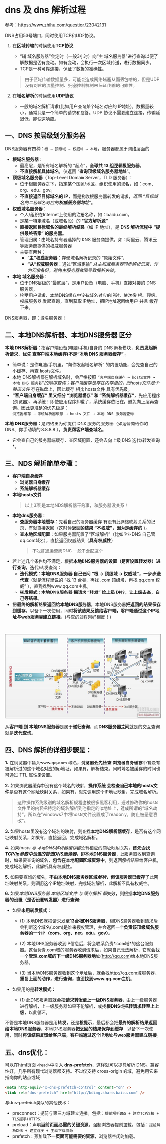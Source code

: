 # dns 及 dns 解析过程

参考：https://www.zhihu.com/question/23042131

DNS占用53号端口，同时使用TCP和UDP协议。​   
1. 在**区域传输**的时候使用**TCP协议**
    * “辅 域名服务器”会定时（一般3小时）向“主 域名服务器”进行查询以便了解数据是否有变动。如有变动，会执行一次区域传送，进行数据同步。
    * TCP是一种可靠连接，保证了数据的准确性。
    > 由于区域传输数据量多，可能会造成网络堵塞从而丢包啥的，但是UDP没有对应的流量控制、拥塞控制机制来保证传输的可靠性。

2. 在**域名解析**的时候使用**UDP协议**
    * 一般的域名解析请求(比如用户查询某个域名对应的 IP地址)，数据量较小，通常只是一个简单的请求和应答。UDP 协议不需要建立连接，传输延迟低，能快速响应。

## 一、DNS 按层级划分服务器
DNS服务器有四种：```根 → 顶级域 → 权威域 → 本地```，服务器都属于网络层面的
* **根域名服务器**：
    * 最高层，是所有域名解析的 “起点”，**全球共 13 组逻辑根服务器**。
    * **不直接解析具体域名**，仅返回 “**查询顶级域名服务器地址**”。
* **顶级域名服务器**（Top-Level Domain Server，TLD 服务器）：
    * 位于根服务器之下，指定某个国家/地区、组织使用的域名，如：com、org、edu、gov。
    * **不直接返回目标域名的 IP**，而是接收根服务器转发的请求，*返回 “目标域名的二级域名对应的**权威服务器地址**”*。
* **权威域名服务器**：
    * 个人/组织在Internet上使用的注册名称，如：baidu.com。
    * 是某一特定域名（或域名段）的 **“官方解析源”** 
    * **直接返回目标域名的最终解析结果**（如 IP 地址），是 **DNS 解析流程中 “提供最终答案” 的服务器**。
    * 管理归属：由域名持有者选择的 DNS 服务商提供，如：阿里云、腾讯云等服务商提供的权威服务器
    * 主要有两种：
        * “**主”权威服务器**：存储域名解析记录的 “原始文件”。
        * **“从”权威服务器**：通过“区域传输” *从主权威服务器同步解析记录，作为冗余备份，避免主服务器故障导致解析失效*。
* **本地 域名服务器**：
    * 位于DNS层级的“最底层”，是用户设备（电脑、手机）直接对接的 DNS 服务器，
    * 接受用户请求，本地DNS缓存中没有域名对应的IP时，依次像 根、顶级、权威服务器 发起查询，直到获取 IP地址，把IP地址返回给用户 并且 缓存下来。

DNS服务器，即：域名服务器！

## 二、本地DNS解析器、本地DNS服务器 区分
**本地 DNS解析器**：指客户端设备(电脑/手机)自身的 DNS 解析模块，**负责发起解析请求**、**优先 查客户端本地缓存(不是“本地 DNS 服务器缓存”)**。  
* 简单说：是你电脑/手机里，“帮你发起域名解析” 的内置功能，会先查自己的小缓存、再查 hosts文件。  
* 本地 DNS解析器在解析域名时，会严格按照 ```“客户端自身缓存 → hosts文件 → 本地 DNS 服务器”```*的顺序查询；客户端缓存是存在内存里的，而hosts文件是个静态文件* 存在磁盘上，因此缓存 相比 hosts文件 具有优先级。  
* **“客户端自身缓存” 里又细分 “浏览器缓存” 和 “系统解析器缓存”**，先应用程序(浏览器)、再系统！即使应用程序卸载了，系统缓存依旧在，避免向上层再查询。因此更准确的优先级是：<br/>```浏览器缓存 → 系统解析器缓存 → hosts 文件 → 本地 DNS 服务器查询```

**本地 DNS服务器**：是网络里为你提供 DNS 服务的服务器（如运营商给你的 DNS、你手动填的 8.8.8.8 ），**负责帮客户端查域名**。
* 它会查自己的服务器端缓存、查区域配置，还会去向上级 DNS 迭代/转发查询*。


## 三、NDS 解析简单步骤：
* **客户端自身缓存**
    * **浏览器自身缓存**
    * **系统解析器缓存**
* **本地hosts文件**   
    > 以上3项 是本地NDS解析器干的事，和服务器没关系！
* **本地dns服务器**：
    * **查服务器本地缓存**：先看自己的服务器缓存 有没有此网络映射关系的记录，有就直接返回（这时候**返回的结果 “不权威”，因为是缓存的** ）。
    * **查本地区域配置**：如果服务器配置了“区域解析”（比如企业DNS 自己管qq.com域名），直接返回权威结果（**具有权威性**）
        > 不过普通运营商DNS 一般不会配这个
* 若上述几个条件均不满足，根据**本地DNS服务器的设置（是否设置转发器）进行查询**，迭代/转发查询：
    * **迭代模式**：**本地DNS服务器 自己去问 “根 → 顶级域 → 权威域”，一步步迭代查**（就是流程里说的 “找 13 台根，再找 .com 顶级域，再找 qq.com 权威” ），直到找到www.qq.com主机。
    * **转发模式**：**本地DNS服务器 把请求 “转发” 给上级 DNS，让上级去查，自己等结果**。
* 把**最终的解析结果返回给本地DNS服务器**，本地DNS服务器**把返回的结果保存到缓存**，以备下一次使用，同时**将该结果反馈给客户端，客户端通过这个IP地址与web服务器建立链接**。(与查的过程刚好相反！)

<br/>


![dns解析过程](./icon/dns.jpeg)

从**客户端 到 本地DNS服务器**是属于**递归查询**，而**DNS服务器之间**就是的交互查询就是**迭代查询**。

<!-- 下面的步骤貌似 不太准，参考上面的即可！ -->
## 四、DNS 解析的详细步骤是：

**1.** 在浏览器中输入www.qq.com 域名，**浏览器会先检查 浏览器自身缓存**中有没有被解析过的这个域名对应的ip地址，如果有，解析结束。同时域名被缓存的时间也可通过 TTL 属性来设置。

**2.** 如果浏览器缓存中没有这个域名的映射，**操作系统 会检查自己本地的hosts文件**是否有这个网址映射关系，如果有，就先调用这个IP地址映射，完成域名解析。 
> 这种操作系统级别的域名解析规程也被很多黑客利用，通过修改你的hosts文件里的内容把特定的域名解析到他指定的ip地址上，造成所谓的“域名劫持”。所以在“windows7中将hosts文件设置成了readonly，防止被恶意篡改”。

**3.** 如果hosts里没有这个域名的映射，则查找**本地DNS解析器缓存**，是否有这个网址映射关系，如果有，直接返回，完成域名解析。 

**4.** 如果*hosts 与 本地DNS解析器缓存*都没有相应的网址映射关系，**首先会找*TCP/ip参数中设置的首选DNS服务器*，即本地DNS服务器**，此服务器收到查询时，如果要查询的域名，**包含在本地配置区域资源中**，则返回解析结果给客户机，完成域名解析，此解析具有权威性。 

**5.** 如果要查询的域名，**不由本地DNS服务器区域*解析*，但该服务器已缓存**了此网址映射关系，则调用这个IP地址映射，完成域名解析，此解析不具有权威性。 

**6.** 如果*本地DNS服务器 本地区域文件 与 缓存解析 都*失效，则根据**本地DNS服务器的设置（是否设置转发器）进行查询**:

* 如果**未用转发模式：**

    * (1) 本地DNS就把请求发至**13台根DNS服务器**，根DNS服务器收到请求后会判断这个域名(.com)是谁来授权管理，并会返回一个**负责该顶级域名服务器的一个IP（com、org、net、edu、gov）**。

    * (2) 本地DNS服务器收到IP信息后，将会联系负责*.com域*的这台服务器。这台负责.com域的服务器收到请求后，如果自己无法解析，它就会找一个**管理.com域的下一级DNS服务器地址**(http://qq.com)给本地DNS服务器。
    
    * (3) 当本地DNS服务器收到这个地址后，就会找http://qq.com域服务器，**重复上面的动作，进行查询，直至找到www.qq.com主机**。 

* 如果用的是**转发模式：**

    * (1) 此DNS服务器就会**把请求转发至上一级DNS服务器**，由上一级服务器进行解析，上一级服务器如果不能解析，或找**根DNS**或**把转请求转至上上级**，以此循环。


不管是本地DNS服务器是用**转发**，还是**根提示**，最后都会把**最终的解析结果返回给本地DNS服务器**，本地DNS服务器**把返回的结果保存到缓存**，以备下一次使用，同时**将该结果反馈给客户端，客户端通过这个IP地址与web服务器建立链接**。

## 五、dns优化：
可以在html页面 ```<head>```中引入 **dns-prefetch**，这样就可以提前解析 DNS。兼容性好，几乎所有现代浏览器都支持。不过仅支持 cross-origin 的域，避免用它来指向你的站点或域

```html
<meta http-equiv="x-dns-prefetch-control" content="on" />
<link rel="dns-prefetch" href="http://bdimg.share.baidu.com" />
```

与dns-prefetch类似的其他技术：
* preconnect：提前与第三方域建立连接。包括：`提前解析DNS + 建立TCP连接 + TLS握手(HTTPS)`
* preload：声明**当前页面必需的关键资源**，强制浏览器提前加载。包括：`提前解析DNS + 建立连接 + 主动下载资源`
* prefetch：预加载**下一页面可能需要的资源**，浏览器空闲时加载。

